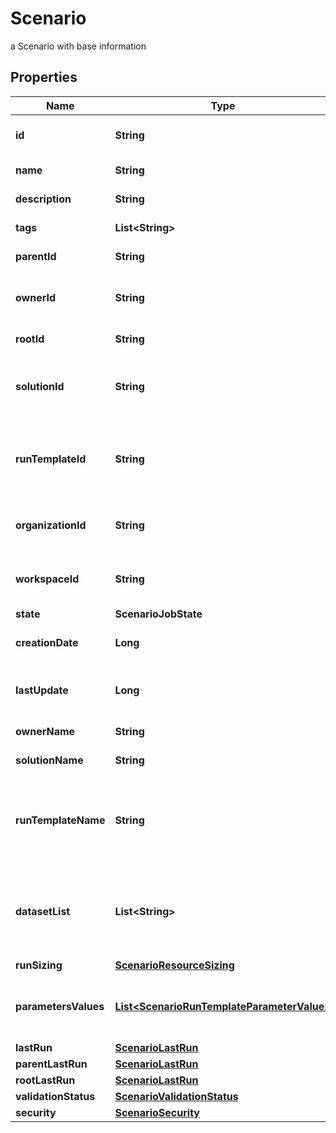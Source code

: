 

# Scenario

a Scenario with base information

## Properties

Name | Type | Description | Notes
------------ | ------------- | ------------- | -------------
**id** | **String** | the Scenario unique identifier |  [optional] [readonly]
**name** | **String** | the Scenario name |  [optional]
**description** | **String** | the Scenario description |  [optional]
**tags** | **List&lt;String&gt;** | the list of tags |  [optional]
**parentId** | **String** | the Scenario parent id |  [optional]
**ownerId** | **String** | the user id which own this Scenario |  [optional] [readonly]
**rootId** | **String** | the scenario root id |  [optional] [readonly]
**solutionId** | **String** | the Solution Id associated with this Scenario |  [optional] [readonly]
**runTemplateId** | **String** | the Solution Run Template Id associated with this Scenario |  [optional]
**organizationId** | **String** | the associated Organization Id |  [optional] [readonly]
**workspaceId** | **String** | the associated Workspace Id |  [optional] [readonly]
**state** | **ScenarioJobState** |  |  [optional]
**creationDate** | **Long** | the Scenario creation date |  [optional] [readonly]
**lastUpdate** | **Long** | the last time a Scenario was updated |  [optional] [readonly]
**ownerName** | **String** | the name of the owner |  [optional] [readonly]
**solutionName** | **String** | the Solution name |  [optional] [readonly]
**runTemplateName** | **String** | the Solution Run Template name associated with this Scenario |  [optional] [readonly]
**datasetList** | **List&lt;String&gt;** | the list of Dataset Id associated to this Scenario Run Template |  [optional]
**runSizing** | [**ScenarioResourceSizing**](ScenarioResourceSizing.md) |  |  [optional]
**parametersValues** | [**List&lt;ScenarioRunTemplateParameterValue&gt;**](ScenarioRunTemplateParameterValue.md) | the list of Solution Run Template parameters values |  [optional]
**lastRun** | [**ScenarioLastRun**](ScenarioLastRun.md) |  |  [optional]
**parentLastRun** | [**ScenarioLastRun**](ScenarioLastRun.md) |  |  [optional]
**rootLastRun** | [**ScenarioLastRun**](ScenarioLastRun.md) |  |  [optional]
**validationStatus** | [**ScenarioValidationStatus**](ScenarioValidationStatus.md) |  |  [optional]
**security** | [**ScenarioSecurity**](ScenarioSecurity.md) |  |  [optional]



